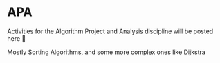 # APA
Activities for the Algorithm Project and Analysis discipline will be posted here 🤔

Mostly Sorting Algorithms, and some more complex ones like Dijkstra
